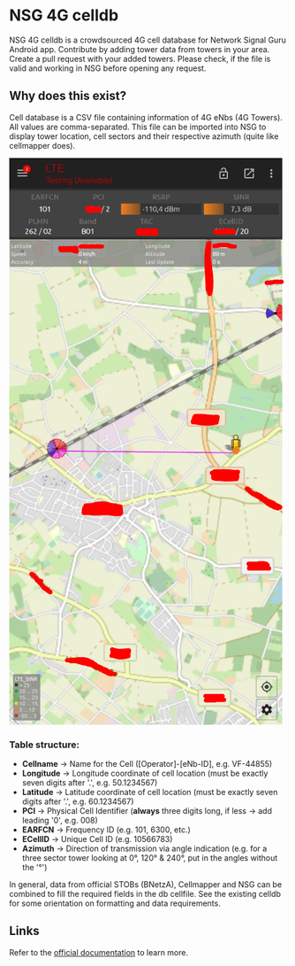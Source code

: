 # NSG 4G celldb

NSG 4G celldb is a crowdsourced 4G cell database for Network Signal Guru Android app. Contribute by adding tower data from towers in your area. Create a pull request with your added towers. Please check, if the file is valid and working in NSG before opening any request. 

## Why does this exist?

Cell database is a CSV file containing information of 4G eNbs (4G Towers). All values are comma-separated. This file can be imported into NSG to display tower location, cell sectors and their respective azimuth (quite like cellmapper does).

![](https://raw.githubusercontent.com/Henrocker/NSG-4G-celldb/main/example.PNG)

### Table structure:

* __Cellname__ -> Name for the Cell ([Operator]-[eNb-ID], e.g. VF-44855)
* __Longitude__ -> Longitude coordinate of cell location (must be exactly seven digits after '.', e.g. 50.1234567)
* __Latitude__ -> Latitude coordinate of cell location (must be exactly seven digits after '.', e.g. 60.1234567)
* __PCI__ -> Physical Cell Identifier (__always__ three digits long, if less -> add leading '0', e.g. 008)
* __EARFCN__ -> Frequency ID (e.g. 101, 6300, etc.)
* __ECellID__ -> Unique Cell ID (e.g. 10566783)
* __Azimuth__ -> Direction of transmission via angle indication (e.g. for a three sector tower looking at 0°, 120° & 240°, put in the angles without the '°')

In general, data from official STOBs (BNetzA), Cellmapper and NSG can be combined to fill the required fields in the db cellfile. See the existing celldb for some orientation on formatting and data requirements.

## Links

Refer to the [official documentation](https://m.qtrun.com/help/111CellFileBasics.html) to learn more.
